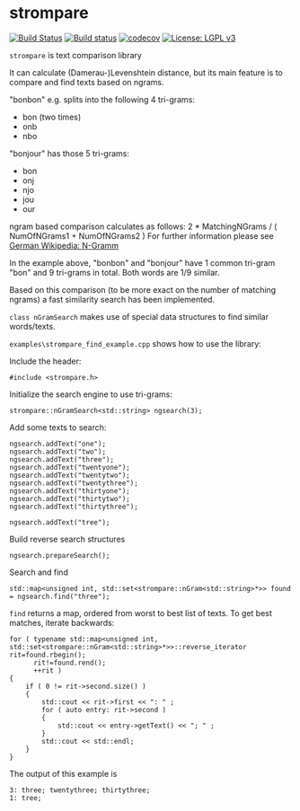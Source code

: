 # strompare

[![Build Status](https://travis-ci.org/Shadouw/strompare.svg?branch=master)](https://travis-ci.org/Shadouw/strompare)
[![Build status](https://ci.appveyor.com/api/projects/status/sx0qo69yi4763ase?svg=true)](https://ci.appveyor.com/project/Shadouw/strompare)
[![codecov](https://codecov.io/gh/Shadouw/strompare/branch/master/graphs/badge.svg)](https://codecov.io/gh/Shadouw/strompare)
[![License: LGPL v3](https://img.shields.io/badge/License-LGPL%20v3-blue.svg)](https://www.gnu.org/licenses/lgpl-3.0)

`strompare` is text comparison library

It can calculate (Damerau-)Levenshtein distance, but its main feature is
to compare and find texts based on ngrams.

"bonbon" e.g. splits into the following 4 tri-grams:
 - bon (two times)
 - onb
 - nbo

"bonjour" has those 5 tri-grams:
 - bon
 - onj
 - njo
 - jou
 - our

ngram based comparison calculates as follows: 2 * MatchingNGrams / ( NumOfNGrams1 + NumOfNGrams2 )
For further information please see [German Wikipedia: N-Gramm](https://de.wikipedia.org/wiki/N-Gramm)

In the example above, "bonbon" and "bonjour" have 1 common tri-gram "bon" and 9 tri-grams in total. Both words are 1/9 similar.

Based on this comparison (to be more exact on the number of matching ngrams) a fast similarity search has been implemented.

`class nGramSearch` makes use of special data structures to find similar words/texts.

`examples\strompare_find_example.cpp` shows how to use the library:

Include the header:

    #include <strompare.h>

Initialize the search engine to use tri-grams:

    strompare::nGramSearch<std::string> ngsearch(3);


Add some texts to search:

    ngsearch.addText("one");
    ngsearch.addText("two");
    ngsearch.addText("three");
    ngsearch.addText("twentyone");
    ngsearch.addText("twentytwo");
    ngsearch.addText("twentythree");
    ngsearch.addText("thirtyone");
    ngsearch.addText("thirtytwo");
    ngsearch.addText("thirtythree");

    ngsearch.addText("tree");

Build reverse search structures

    ngsearch.prepareSearch();

Search and find

    std::map<unsigned int, std::set<strompare::nGram<std::string>*>> found = ngsearch.find("three");

`find` returns a map, ordered from worst to best list of texts.
To get best matches, iterate backwards:

    for ( typename std::map<unsigned int, std::set<strompare::nGram<std::string>*>>::reverse_iterator rit=found.rbegin();
          rit!=found.rend();
          ++rit )
    {
        if ( 0 != rit->second.size() )
        {
            std::cout << rit->first << ": " ;
            for ( auto entry: rit->second )
            {
                std::cout << entry->getText() << "; " ;
            }
            std::cout << std::endl;
        }
    }

The output of this example is

    3: three; twentythree; thirtythree;
    1: tree;
